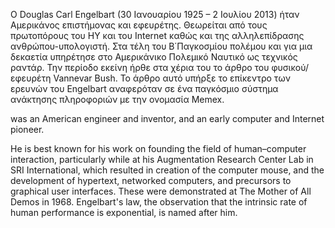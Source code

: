 Ο Douglas Carl Engelbart (30 Ιανουαρίου 1925 – 2 Ιουλίου 2013) ήταν Αμερικάνος επιστήμονας και εφευρέτης. Θεωρείται από τους πρωτοπόρους του ΗΥ και του Internet καθώς και της αλληλεπίδρασης ανθρώπου-υπολογιστή. Στα τέλη του Β΄Παγκοσμίου πολέμου και για μια δεκαετία υπηρέτησε στο Αμερικάνικο Πολεμικό Ναυτικό ως τεχνικός ραντάρ. Την περίοδο εκείνη ήρθε στα χέρια του το άρθρο του φυσικού/εφευρέτη Vannevar Bush. Το άρθρο αυτό υπήρξε το επίκεντρο των ερευνών του Engelbart  αναφερόταν σε ένα παγκόσμιο σύστημα ανάκτησης πληροφοριών με την ονομασία Memex.     








was an American engineer and inventor, and an early computer and Internet pioneer. 




He is best known for his work on founding the field of human–computer interaction, particularly while at his Augmentation Research Center Lab in SRI International, which resulted in creation of the computer mouse, and the development of hypertext, networked computers, and precursors to graphical user interfaces. These were demonstrated at The Mother of All Demos in 1968. Engelbart's law, the observation that the intrinsic rate of human performance is exponential, is named after him.
